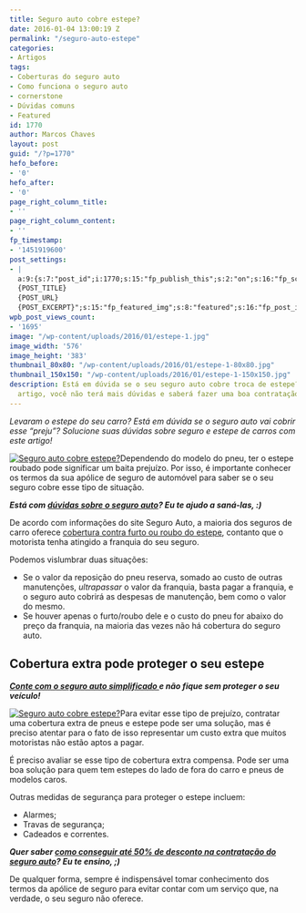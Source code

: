 ```yaml
---
title: Seguro auto cobre estepe?
date: 2016-01-04 13:00:19 Z
permalink: "/seguro-auto-estepe"
categories:
- Artigos
tags:
- Coberturas do seguro auto
- Como funciona o seguro auto
- cornerstone
- Dúvidas comuns
- Featured
id: 1770
author: Marcos Chaves
layout: post
guid: "/?p=1770"
hefo_before:
- '0'
hefo_after:
- '0'
page_right_column_title:
- ''
page_right_column_content:
- ''
fp_timestamp:
- '1451919600'
post_settings:
- |
  a:9:{s:7:"post_id";i:1770;s:15:"fp_publish_this";s:2:"on";s:16:"fp_schedule_this";s:3:"yes";s:11:"fp_datetime";s:16:"2016/01/04 13:00";s:18:"fp_timezone_offset";s:3:"120";s:8:"msg_body";s:66:"Novo post no {SITE_NAME}
  {POST_TITLE}
  {POST_URL}
  {POST_EXCERPT}";s:15:"fp_featured_img";s:8:"featured";s:16:"fp_post_img_text";s:0:"";s:5:"pages";a:2:{i:0;s:3:"own";i:1;s:15:"520743491417556";}}
wpb_post_views_count:
- '1695'
image: "/wp-content/uploads/2016/01/estepe-1.jpg"
image_width: '576'
image_height: '383'
thumbnail_80x80: "/wp-content/uploads/2016/01/estepe-1-80x80.jpg"
thumbnail_150x150: "/wp-content/uploads/2016/01/estepe-1-150x150.jpg"
description: Está em dúvida se o seu seguro auto cobre troca de estepe? Após ler este
  artigo, você não terá mais dúvidas e saberá fazer uma boa contratação!
---
```


_Levaram o estepe do seu carro? Está em dúvida se o seguro auto vai cobrir esse “preju”? Solucione suas dúvidas sobre seguro e estepe de carros com este artigo!_

[<img class="alignleft wp-image-2961" title="Seguro auto cobre estepe?" src="/wp-content/uploads/2016/01/estepe-1.jpg" alt="Seguro auto cobre estepe?" width="376" height="250" srcset="/wp-content/uploads/2016/01/estepe-1.jpg 576w, /wp-content/uploads/2016/01/estepe-1-250x166.jpg 250w, /wp-content/uploads/2016/01/estepe-1-120x80.jpg 120w" sizes="(max-width: 376px) 100vw, 376px" />](/wp-content/uploads/2016/01/estepe-1.jpg)Dependendo do modelo do pneu, ter o estepe roubado pode significar um baita prejuízo. Por isso, é importante conhecer os termos da sua apólice de seguro de automóvel para saber se o seu seguro cobre esse tipo de situação.

_**Está com <a href="/seguro-de-carro" target="_blank">dúvidas sobre o seguro auto</a>? Eu te ajudo a saná-las, :)**_

De acordo com informações do site Seguro Auto, a maioria dos seguros de carro oferece <a href="http://www.seguroauto.org/seguro-cobre-estepe/" target="_blank">cobertura contra furto ou roubo do estepe</a>, contanto que o motorista tenha atingido a franquia do seu seguro.

Podemos vislumbrar duas situações:

  * Se o valor da reposição do pneu reserva, somado ao custo de outras manutenções, _ultrapassar_ o valor da franquia, basta pagar a franquia, e o seguro auto cobrirá as despesas de manutenção, bem como o valor do mesmo.
  * Se houver apenas o furto/roubo dele e o custo do pneu for abaixo do preço da franquia, na maioria das vezes não há cobertura do seguro auto.

## Cobertura extra pode proteger o seu estepe

_**<a href="/seguro-auto-simplificado/" target="_blank">Conte com o seguro auto simplificado </a>e não fique sem proteger o seu veículo!**_

[<img class="alignleft wp-image-2963 size-full" title="Seguro auto cobre estepe?" src="/wp-content/uploads/2016/01/Seguro-auto-cobre-estepe2.jpg" alt="Seguro auto cobre estepe?" width="248" height="203" srcset="/wp-content/uploads/2016/01/Seguro-auto-cobre-estepe2.jpg 248w, /wp-content/uploads/2016/01/Seguro-auto-cobre-estepe2-120x98.jpg 120w" sizes="(max-width: 248px) 100vw, 248px" />](/wp-content/uploads/2016/01/Seguro-auto-cobre-estepe2.jpg)Para evitar esse tipo de prejuízo, contratar uma cobertura extra de pneus e estepe pode ser uma solução, mas é preciso atentar para o fato de isso representar um custo extra que muitos motoristas não estão aptos a pagar.

É preciso avaliar se esse tipo de cobertura extra compensa. Pode ser uma boa solução para quem tem estepes do lado de fora do carro e pneus de modelos caros.

Outras medidas de segurança para proteger o estepe incluem:

  * Alarmes;
  * Travas de segurança;
  * Cadeados e correntes.

_**Quer saber <a href="/desconto-no-seguro-auto" target="_blank">como conseguir até 50% de desconto na contratação do seguro auto</a>? Eu te ensino, ;)**_

De qualquer forma, sempre é indispensável tomar conhecimento dos termos da apólice de seguro para evitar contar com um serviço que, na verdade, o seu seguro não oferece.